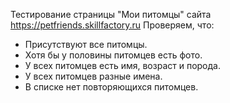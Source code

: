 Тестирование страницы "Мои питомцы" сайта https://petfriends.skillfactory.ru
Проверяем, что: 
- Присутствуют все питомцы.
- Хотя бы у половины питомцев есть фото.
- У всех питомцев есть имя, возраст и порода.
- У всех питомцев разные имена.
- В списке нет повторяющихся питомцев.
